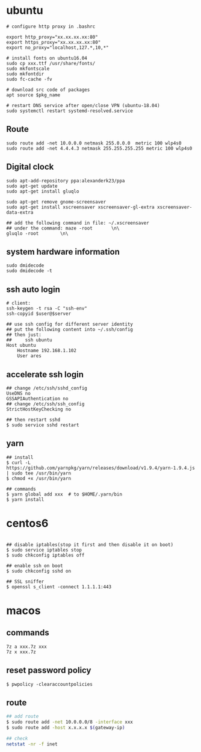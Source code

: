 # ubuntu

```shell
# configure http proxy in .bashrc

export http_proxy="xx.xx.xx.xx:80"
export https_proxy="xx.xx.xx.xx:80"
export no_proxy="localhost,127.*,10,*"

# install fonts on ubuntu16.04
sudo cp xxx.ttf /usr/share/fonts/
sudo mkfontscale
sudo mkfontdir
sudo fc-cache -fv

# download src code of packages
apt source $pkg_name

# restart DNS service after open/close VPN (ubuntu-18.04)
sudo systemctl restart systemd-resolved.service

```

## Route

```shell
sudo route add -net 10.0.0.0 netmask 255.0.0.0  metric 100 wlp4s0
sudo route add -net 4.4.4.3 netmask 255.255.255.255 metric 100 wlp4s0
```

## Digital clock

```shell
sudo apt-add-repository ppa:alexanderk23/ppa
sudo apt-get update
sudo apt-get install gluqlo

sudo apt-get remove gnome-screensaver
sudo apt-get install xscreensaver xscreensaver-gl-extra xscreensaver-data-extra

## add the following command in file: ~/.xscreensaver
## under the command: maze -root       \n\
gluqlo -root		\n\
```

## system hardware information

```shell
sudo dmidecode
sudo dmidecode -t
```

## ssh auto login

```shell
# client:
ssh-keygen -t rsa -C "ssh-env"
ssh-copyid $user@$server

```

```shell
## use ssh config for different server identity
## put the following content into ~/.ssh/config
## then just:
##     ssh ubuntu
Host ubuntu
	Hostname 192.168.1.102
	User ares

```
## accelerate ssh login

```shell
## change /etc/ssh/sshd_config
UseDNS no
GSSAPIAuthentication no
## change /etc/ssh/ssh_config
StrictHostKeyChecking no

## then restart sshd
$ sudo service sshd restart

```

## yarn

```shell
## install
$ curl -L https://github.com/yarnpkg/yarn/releases/download/v1.9.4/yarn-1.9.4.js | sudo tee /usr/bin/yarn
$ chmod +x /usr/bin/yarn

## commands
$ yarn global add xxx  # to $HOME/.yarn/bin
$ yarn install

```

# centos6

```shell

## disable iptables(stop it first and then disable it on boot)
$ sudo service iptables stop
$ sudo chkconfig iptables off

## enable ssh on boot
$ sudo chkconfig sshd on

## SSL sniffer
$ openssl s_client -connect 1.1.1.1:443
```

# macos

## commands
```shell
7z a xxx.7z xxx
7z x xxx.7z
```

## reset password policy
```shell
$ pwpolicy -clearaccountpolicies
```

## route

```bash
## add route
$ sudo route add -net 10.0.0.0/8 -interface xxx
$ sudo route add -host x.x.x.x $(gateway-ip)

## check
netstat -nr -f inet

```

